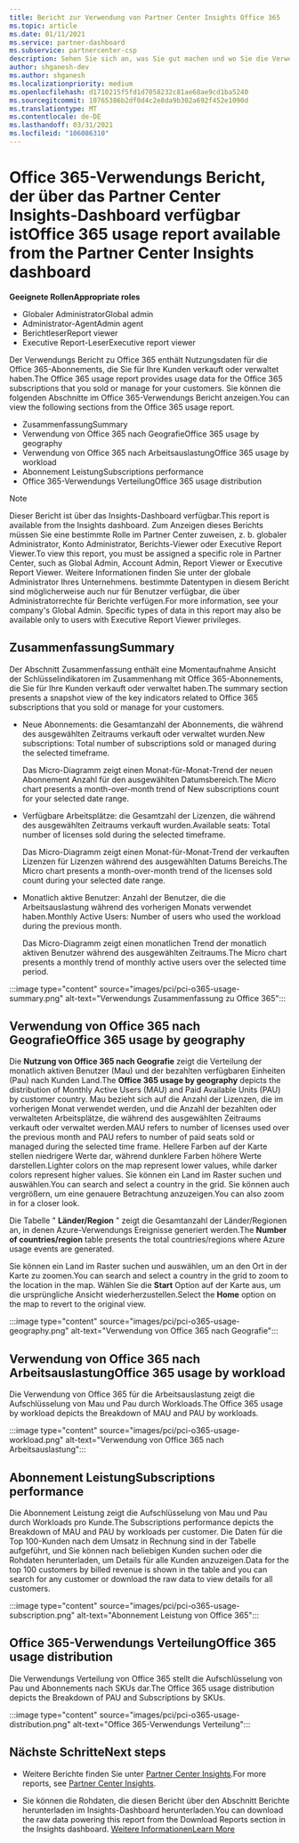 ```yaml
---
title: Bericht zur Verwendung von Partner Center Insights Office 365
ms.topic: article
ms.date: 01/11/2021
ms.service: partner-dashboard
ms.subservice: partnercenter-csp
description: Sehen Sie sich an, was Sie gut machen und wo Sie die Verwendung von Office 365-Abonnements verbessern können, die Sie für Ihre Kunden verkaufen oder verwalten.
author: shganesh-dev
ms.author: shganesh
ms.localizationpriority: medium
ms.openlocfilehash: d1710215f5fd1d7058232c81ae68ae9cd1ba5240
ms.sourcegitcommit: 10765386b2df0d4c2e8da9b302a692f452e1090d
ms.translationtype: MT
ms.contentlocale: de-DE
ms.lasthandoff: 03/31/2021
ms.locfileid: "106086310"
---
```

# <a name="office-365-usage-report-available-from-the-partner-center-insights-dashboard"></a><span data-ttu-id="a083a-103">Office 365-Verwendungs Bericht, der über das Partner Center Insights-Dashboard verfügbar ist</span><span class="sxs-lookup"><span data-stu-id="a083a-103">Office 365 usage report available from the Partner Center Insights dashboard</span></span>

<span data-ttu-id="a083a-104">**Geeignete Rollen**</span><span class="sxs-lookup"><span data-stu-id="a083a-104">**Appropriate roles**</span></span>

- <span data-ttu-id="a083a-105">Globaler Administrator</span><span class="sxs-lookup"><span data-stu-id="a083a-105">Global admin</span></span>
- <span data-ttu-id="a083a-106">Administrator-Agent</span><span class="sxs-lookup"><span data-stu-id="a083a-106">Admin agent</span></span>
- <span data-ttu-id="a083a-107">Berichtleser</span><span class="sxs-lookup"><span data-stu-id="a083a-107">Report viewer</span></span>
- <span data-ttu-id="a083a-108">Executive Report-Leser</span><span class="sxs-lookup"><span data-stu-id="a083a-108">Executive report viewer</span></span>

<span data-ttu-id="a083a-109">Der Verwendungs Bericht zu Office 365 enthält Nutzungsdaten für die Office 365-Abonnements, die Sie für Ihre Kunden verkauft oder verwaltet haben.</span><span class="sxs-lookup"><span data-stu-id="a083a-109">The Office 365 usage report provides usage data for the Office 365 subscriptions that you sold or manage for your customers.</span></span> <span data-ttu-id="a083a-110">Sie können die folgenden Abschnitte im Office 365-Verwendungs Bericht anzeigen.</span><span class="sxs-lookup"><span data-stu-id="a083a-110">You can view the following sections from the Office 365 usage report.</span></span>

- <span data-ttu-id="a083a-111">Zusammenfassung</span><span class="sxs-lookup"><span data-stu-id="a083a-111">Summary</span></span>
- <span data-ttu-id="a083a-112">Verwendung von Office 365 nach Geografie</span><span class="sxs-lookup"><span data-stu-id="a083a-112">Office 365 usage by geography</span></span>
- <span data-ttu-id="a083a-113">Verwendung von Office 365 nach Arbeitsauslastung</span><span class="sxs-lookup"><span data-stu-id="a083a-113">Office 365 usage by workload</span></span>
- <span data-ttu-id="a083a-114">Abonnement Leistung</span><span class="sxs-lookup"><span data-stu-id="a083a-114">Subscriptions performance</span></span>
- <span data-ttu-id="a083a-115">Office 365-Verwendungs Verteilung</span><span class="sxs-lookup"><span data-stu-id="a083a-115">Office 365 usage distribution</span></span>

 > [!NOTE]
 > <span data-ttu-id="a083a-116">Dieser Bericht ist über das Insights-Dashboard verfügbar.</span><span class="sxs-lookup"><span data-stu-id="a083a-116">This report is available from the Insights dashboard.</span></span> <span data-ttu-id="a083a-117">Zum Anzeigen dieses Berichts müssen Sie eine bestimmte Rolle im Partner Center zuweisen, z. b. globaler Administrator, Konto Administrator, Berichts-Viewer oder Executive Report Viewer.</span><span class="sxs-lookup"><span data-stu-id="a083a-117">To view this report, you must be assigned a specific role in Partner Center, such as Global Admin, Account Admin, Report Viewer or Executive Report Viewer.</span></span> <span data-ttu-id="a083a-118">Weitere Informationen finden Sie unter der globale Administrator Ihres Unternehmens. bestimmte Datentypen in diesem Bericht sind möglicherweise auch nur für Benutzer verfügbar, die über Administratorrechte für Berichte verfügen.</span><span class="sxs-lookup"><span data-stu-id="a083a-118">For more information, see your company's Global Admin. Specific types of data in this report may also be available only to users with Executive Report Viewer privileges.</span></span>

## <a name="summary"></a><span data-ttu-id="a083a-119">Zusammenfassung</span><span class="sxs-lookup"><span data-stu-id="a083a-119">Summary</span></span>

<span data-ttu-id="a083a-120">Der Abschnitt Zusammenfassung enthält eine Momentaufnahme Ansicht der Schlüsselindikatoren im Zusammenhang mit Office 365-Abonnements, die Sie für Ihre Kunden verkauft oder verwaltet haben.</span><span class="sxs-lookup"><span data-stu-id="a083a-120">The summary section presents a snapshot view of the key indicators related to Office 365 subscriptions that you sold or manage for your customers.</span></span>  

- <span data-ttu-id="a083a-121">Neue Abonnements: die Gesamtanzahl der Abonnements, die während des ausgewählten Zeitraums verkauft oder verwaltet wurden.</span><span class="sxs-lookup"><span data-stu-id="a083a-121">New subscriptions: Total number of subscriptions sold or managed during the selected timeframe.</span></span>

   <span data-ttu-id="a083a-122">Das Micro-Diagramm zeigt einen Monat-für-Monat-Trend der neuen Abonnement Anzahl für den ausgewählten Datumsbereich.</span><span class="sxs-lookup"><span data-stu-id="a083a-122">The Micro chart presents a month-over-month trend of New subscriptions count for your selected date range.</span></span>

- <span data-ttu-id="a083a-123">Verfügbare Arbeitsplätze: die Gesamtzahl der Lizenzen, die während des ausgewählten Zeitraums verkauft wurden.</span><span class="sxs-lookup"><span data-stu-id="a083a-123">Available seats: Total number of licenses sold during the selected timeframe.</span></span>

   <span data-ttu-id="a083a-124">Das Micro-Diagramm zeigt einen Monat-für-Monat-Trend der verkauften Lizenzen für Lizenzen während des ausgewählten Datums Bereichs.</span><span class="sxs-lookup"><span data-stu-id="a083a-124">The Micro chart presents a month-over-month trend of the licenses sold count during your selected date range.</span></span>

- <span data-ttu-id="a083a-125">Monatlich aktive Benutzer: Anzahl der Benutzer, die die Arbeitsauslastung während des vorherigen Monats verwendet haben.</span><span class="sxs-lookup"><span data-stu-id="a083a-125">Monthly Active Users: Number of users who used the workload during the previous month.</span></span> 

   <span data-ttu-id="a083a-126">Das Micro-Diagramm zeigt einen monatlichen Trend der monatlich aktiven Benutzer während des ausgewählten Zeitraums.</span><span class="sxs-lookup"><span data-stu-id="a083a-126">The Micro chart presents a monthly trend of monthly active users over the selected time period.</span></span>

:::image type="content" source="images/pci/pci-o365-usage-summary.png" alt-text="Verwendungs Zusammenfassung zu Office 365":::

## <a name="office-365-usage-by-geography"></a><span data-ttu-id="a083a-128">Verwendung von Office 365 nach Geografie</span><span class="sxs-lookup"><span data-stu-id="a083a-128">Office 365 usage by geography</span></span>

<span data-ttu-id="a083a-129">Die **Nutzung von Office 365 nach Geografie** zeigt die Verteilung der monatlich aktiven Benutzer (Mau) und der bezahlten verfügbaren Einheiten (Pau) nach Kunden Land.</span><span class="sxs-lookup"><span data-stu-id="a083a-129">The **Office 365 usage by geography** depicts the distribution of Monthly Active Users (MAU) and Paid Available Units (PAU) by customer country.</span></span> <span data-ttu-id="a083a-130">Mau bezieht sich auf die Anzahl der Lizenzen, die im vorherigen Monat verwendet werden, und die Anzahl der bezahlten oder verwalteten Arbeitsplätze, die während des ausgewählten Zeitraums verkauft oder verwaltet werden.</span><span class="sxs-lookup"><span data-stu-id="a083a-130">MAU refers to number of licenses used over the previous month and PAU refers to number of paid seats sold or managed during the selected time frame.</span></span> <span data-ttu-id="a083a-131">Hellere Farben auf der Karte stellen niedrigere Werte dar, während dunklere Farben höhere Werte darstellen.</span><span class="sxs-lookup"><span data-stu-id="a083a-131">Lighter colors on the map represent lower values, while darker colors represent higher values.</span></span> <span data-ttu-id="a083a-132">Sie können ein Land im Raster suchen und auswählen.</span><span class="sxs-lookup"><span data-stu-id="a083a-132">You can search and select a country in the grid.</span></span> <span data-ttu-id="a083a-133">Sie können auch vergrößern, um eine genauere Betrachtung anzuzeigen.</span><span class="sxs-lookup"><span data-stu-id="a083a-133">You can also zoom in for a closer look.</span></span>

<span data-ttu-id="a083a-134">Die Tabelle " **Länder/Region** " zeigt die Gesamtanzahl der Länder/Regionen an, in denen Azure-Verwendungs Ereignisse generiert werden.</span><span class="sxs-lookup"><span data-stu-id="a083a-134">The **Number of countries/region** table presents the total countries/regions where Azure usage events are generated.</span></span>

<span data-ttu-id="a083a-135">Sie können ein Land im Raster suchen und auswählen, um an den Ort in der Karte zu zoomen.</span><span class="sxs-lookup"><span data-stu-id="a083a-135">You can search and select a country in the grid to zoom to the location in the map.</span></span> <span data-ttu-id="a083a-136">Wählen Sie die **Start** Option auf der Karte aus, um die ursprüngliche Ansicht wiederherzustellen.</span><span class="sxs-lookup"><span data-stu-id="a083a-136">Select the **Home** option on the map to revert to the original view.</span></span>


:::image type="content" source="images/pci/pci-o365-usage-geography.png" alt-text="Verwendung von Office 365 nach Geografie":::

## <a name="office-365-usage-by-workload"></a><span data-ttu-id="a083a-138">Verwendung von Office 365 nach Arbeitsauslastung</span><span class="sxs-lookup"><span data-stu-id="a083a-138">Office 365 usage by workload</span></span>

<span data-ttu-id="a083a-139">Die Verwendung von Office 365 für die Arbeitsauslastung zeigt die Aufschlüsselung von Mau und Pau durch Workloads.</span><span class="sxs-lookup"><span data-stu-id="a083a-139">The Office 365 usage by workload depicts the Breakdown of MAU and PAU by workloads.</span></span>

:::image type="content" source="images/pci/pci-o365-usage-workload.png" alt-text="Verwendung von Office 365 nach Arbeitsauslastung":::

## <a name="subscriptions-performance"></a><span data-ttu-id="a083a-141">Abonnement Leistung</span><span class="sxs-lookup"><span data-stu-id="a083a-141">Subscriptions performance</span></span>

<span data-ttu-id="a083a-142">Die Abonnement Leistung zeigt die Aufschlüsselung von Mau und Pau durch Workloads pro Kunde.</span><span class="sxs-lookup"><span data-stu-id="a083a-142">The Subscriptions performance depicts the Breakdown of MAU and PAU by workloads per customer.</span></span> <span data-ttu-id="a083a-143">Die Daten für die Top 100-Kunden nach dem Umsatz in Rechnung sind in der Tabelle aufgeführt, und Sie können nach beliebigen Kunden suchen oder die Rohdaten herunterladen, um Details für alle Kunden anzuzeigen.</span><span class="sxs-lookup"><span data-stu-id="a083a-143">Data for the top 100 customers by billed revenue is shown in the table and you can search for any customer or download the raw data to view details for all customers.</span></span>

:::image type="content" source="images/pci/pci-o365-usage-subscription.png" alt-text="Abonnement Leistung von Office 365":::

## <a name="office-365-usage-distribution"></a><span data-ttu-id="a083a-145">Office 365-Verwendungs Verteilung</span><span class="sxs-lookup"><span data-stu-id="a083a-145">Office 365 usage distribution</span></span>

<span data-ttu-id="a083a-146">Die Verwendungs Verteilung von Office 365 stellt die Aufschlüsselung von Pau und Abonnements nach SKUs dar.</span><span class="sxs-lookup"><span data-stu-id="a083a-146">The Office 365 usage distribution depicts the Breakdown of PAU and Subscriptions by SKUs.</span></span>

:::image type="content" source="images/pci/pci-o365-usage-distribution.png" alt-text="Office 365-Verwendungs Verteilung":::

## <a name="next-steps"></a><span data-ttu-id="a083a-148">Nächste Schritte</span><span class="sxs-lookup"><span data-stu-id="a083a-148">Next steps</span></span>

- <span data-ttu-id="a083a-149">Weitere Berichte finden Sie unter [Partner Center Insights](partner-center-insights.md).</span><span class="sxs-lookup"><span data-stu-id="a083a-149">For more reports, see [Partner Center Insights](partner-center-insights.md).</span></span>

- <span data-ttu-id="a083a-150">Sie können die Rohdaten, die diesen Bericht über den Abschnitt Berichte herunterladen im Insights-Dashboard herunterladen.</span><span class="sxs-lookup"><span data-stu-id="a083a-150">You can download the raw data powering this report from the Download Reports section in the Insights dashboard.</span></span> [<span data-ttu-id="a083a-151">Weitere Informationen</span><span class="sxs-lookup"><span data-stu-id="a083a-151">Learn More</span></span>](pci-download-reports.md) 
